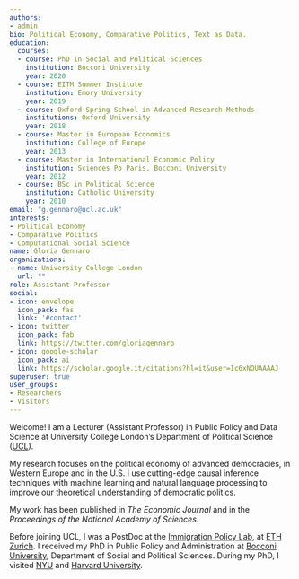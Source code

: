 ```yaml
---
authors:
- admin 
bio: Political Economy, Comparative Politics, Text as Data.
education:
  courses:
  - course: PhD in Social and Political Sciences
    institution: Bocconi University
    year: 2020
  - course: EITM Summer Institute
    institution: Emory University
    year: 2019
  - course: Oxford Spring School in Advanced Research Methods
    institutions: Oxford University
    year: 2018
  - course: Master in European Economics
    institution: College of Europe
    year: 2013
  - course: Master in International Economic Policy
    institution: Sciences Po Paris, Bocconi University
    year: 2012
  - course: BSc in Political Science
    institution: Catholic University
    year: 2010
email: "g.gennaro@ucl.ac.uk"
interests:
- Political Economy
- Comparative Politics
- Computational Social Science
name: Gloria Gennaro
organizations:
- name: University College London
  url: ""
role: Assistant Professor
social:
- icon: envelope
  icon_pack: fas
  link: '#contact'
- icon: twitter
  icon_pack: fab
  link: https://twitter.com/gloriagennaro
- icon: google-scholar
  icon_pack: ai
  link: https://scholar.google.it/citations?hl=it&user=Ic6xNOUAAAAJ
superuser: true
user_groups:
- Researchers
- Visitors
---
```

Welcome! I am a Lecturer (Assistant Professor) in Public Policy and Data Science at University College London’s Department of Political Science ([UCL](https://www.ucl.ac.uk/political-science/political-science-0)).

My research focuses on the political economy of advanced democracies, in Western Europe and in the U.S. I use cutting-edge causal inference techniques with machine learning and natural language processing to improve our theoretical understanding of democratic politics. 

My work has been published in *The Economic Journal* and in the *Proceedings of the National Academy of Sciences*.

Before joining UCL, I was a PostDoc at the [Immigration Policy Lab](https://immigrationlab.org), at [ETH Zurich](https://pp.ethz.ch). I received my PhD in Public Policy and Administration at [Bocconi University](https://www.unibocconi.eu/wps/wcm/connect/Bocconi/SitoPubblico_EN/Navigation+Tree/Home/programs/phd/PhD+in+Public+Policy+and+Administration/), Department of Social and Political Sciences. During my PhD, I visited [NYU](https://as.nyu.edu/content/nyu-as/as/departments/sociology.html) and [Harvard University](https://economics.harvard.edu). 
